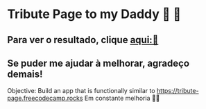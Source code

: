 # Tribute Page to my Daddy 🥰 💚
## Para ver o resultado, clique [aqui:💓](https://tribute-page-to-daddy.vercel.app/)

## Se puder me ajudar à melhorar, agradeço demais!

Objective: Build an app that is functionally similar to https://tribute-page.freecodecamp.rocks
Em constante melhoria 👨‍🔧
